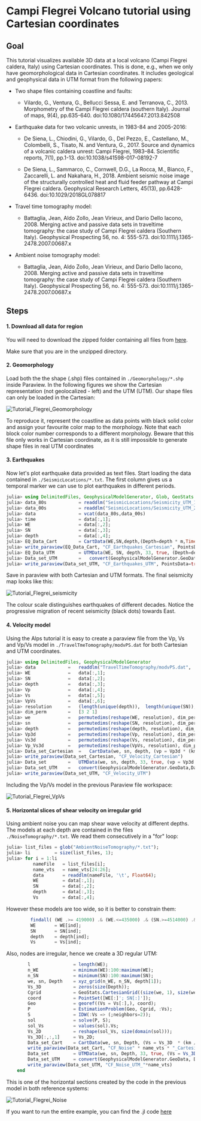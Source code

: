 # Campi Flegrei Volcano tutorial using Cartesian coordinates

## Goal

This tutorial visualizes available 3D data at a local volcano (Campi Flegrei caldera, Italy) using Cartesian coordinates. This is done, e.g., when we only have geomorphological data in Cartesian coordinates. It includes geological and geophysical data in UTM format from the following papers:

- Two shape files containing coastline and faults:
    - Vilardo, G., Ventura, G., Bellucci Sessa, E. and Terranova, C., 2013. Morphometry of the Campi Flegrei caldera (southern Italy). Journal of maps, 9(4), pp.635-640. doi:10.1080/17445647.2013.842508

- Earthquake data for two volcanic unrests, in 1983-84 and 2005-2016:
    - De Siena, L., Chiodini, G., Vilardo, G., Del Pezzo, E., Castellano, M., Colombelli, S., Tisato, N. and Ventura, G., 2017. Source and dynamics of a volcanic caldera unrest: Campi Flegrei, 1983–84. Scientific reports, 7(1), pp.1-13. doi:10.1038/s41598-017-08192-7

    - De Siena, L., Sammarco, C., Cornwell, D.G., La Rocca, M., Bianco, F., Zaccarelli, L. and Nakahara, H., 2018. Ambient seismic noise image of the structurally controlled heat and fluid feeder pathway at Campi Flegrei caldera. Geophysical Research Letters, 45(13), pp.6428-6436. doi:10.1029/2018GL078817

- Travel time tomography model:
    - Battaglia, Jean, Aldo Zollo, Jean Virieux, and Dario Dello Iacono, 2008. Merging active and passive data sets in traveltime tomography: the case study of Campi Flegrei caldera (Southern Italy). Geophysical Prospecting 56, no. 4: 555-573.  doi:10.1111/j.1365-2478.2007.00687.x

- Ambient noise tomography model:
    - Battaglia, Jean, Aldo Zollo, Jean Virieux, and Dario Dello Iacono, 2008. Merging active and passive data sets in traveltime tomography: the case study of Campi Flegrei caldera (Southern Italy). Geophysical Prospecting 56, no. 4: 555-573.  doi:10.1111/j.1365-2478.2007.00687.x


## Steps

#### 1. Download all data for region

You will need to download the zipped folder containing all files from [here](https://seafile.rlp.net/f/ff2c8424274c4d56b1f7/).

Make sure that you are in the unzipped directory.

#### 2. Geomorphology

Load both the the shape (.shp) files contained in `./Geomorphology/*.shp` inside Paraview. In the following figures we show the Cartesian representation (not geolocalized - left) and the UTM (UTM). Our shape files can only be loaded in the Cartesian:

![Tutorial_Flegrei_Geomorphology](../assets/img/Flegrei_Geomorphology.png)

To reproduce it, represent the coastline as data points with black solid color and assign your favourite color map to the morphology. Note that each block color number corresponds to a different morphology. Beware that this file only works in Cartesian coordinate, as it is still impossible to generate shape files in real UTM coordinates

#### 3. Earthquakes

Now let's plot earthquake data provided as text files. Start loading the data contained in `./SeismicLocations/*.txt`.
The first column gives us a temporal marker we can use to plot earthquakes in different periods.

```julia
julia> using DelimitedFiles, GeophysicalModelGenerator, Glob, GeoStats
julia> data_80s            = readdlm("SeismicLocations/Seismicity_UTM_1983_1984.txt", '\t', skipstart=0, header=false);
julia> data_00s            = readdlm("SeismicLocations/Seismicity_UTM_2005_2016.txt", ' ', skipstart=0, header=false);
julia> data                = vcat(data_80s,data_00s)        
julia> time                = data[:,1];
julia> WE                  = data[:,2];
julia> SN                  = data[:,3];
julia> depth               = data[:,4];
julia> EQ_Data_Cart        = CartData(WE,SN,depth,(Depth=depth * m,Time=time * yr,));
julia> write_paraview(EQ_Data_Cart, "CF_Earthquakes_Cartesian", PointsData=true)
julia> EQ_Data_UTM         = UTMData(WE, SN, depth, 33, true, (Depth=depth * m,Time=time * yr,));
julia> Data_set_UTM        =   convert(GeophysicalModelGenerator.GeoData,EQ_Data_UTM)
julia> write_paraview(Data_set_UTM, "CF_Earthquakes_UTM", PointsData=true)
```
Save in paraview with both Cartesian and UTM formats. The final seismicity map looks like this:

![Tutorial_Flegrei_seismicity](../assets/img/Flegrei_Seismicity.png)

The colour scale distinguishes earthquakes of different decades. Notice the progressive migration of recent seismicity (black dots) towards East.

#### 4. Velocity model

Using the Alps tutorial it is easy to create a paraview file from the Vp, Vs and Vp/Vs model in `./TravelTmeTomography/modvPS.dat` for both Cartesian and UTM coordinates.

```julia
julia> using DelimitedFiles, GeophysicalModelGenerator
julia> data            =   readdlm("TravelTimeTomography/modvPS.dat", '\t', Float64, skipstart=0, header=false);
julia> WE              =   data[:,1];
julia> SN              =   data[:,2];
julia> depth           =   data[:,3];
julia> Vp              =   data[:,4];
julia> Vs              =   data[:,5];
julia> VpVs            =   data[:,6];
julia> resolution      =   (length(unique(depth)),  length(unique(SN)), length(unique(WE)))
julia> dim_perm        =   [3 2 1]
julia> we              =   permutedims(reshape(WE, resolution), dim_perm);
julia> sn              =   permutedims(reshape(SN, resolution), dim_perm);
julia> depth           =   permutedims(reshape(depth, resolution), dim_perm);
julia> Vp3d            =   permutedims(reshape(Vp, resolution), dim_perm);
julia> Vs3d            =   permutedims(reshape(Vs, resolution), dim_perm);
julia> Vp_Vs3d         =   permutedims(reshape(VpVs, resolution), dim_perm);
julia> Data_set_Cartesian  =   CartData(we, sn, depth, (vp = Vp3d * (km / s), vs = Vs3d * (km / s), vpvs = Vp_Vs3d,))
julia> write_paraview(Data_set_Cartesian, "CF_Velocity_Cartesian")
julia> Data_set        =   UTMData(we, sn, depth, 33, true, (vp = Vp3d * (km / s), vs = Vs3d * (km / s), vpvs = Vp_Vs3d,))
julia> Data_set_UTM    =   convert(GeophysicalModelGenerator.GeoData,Data_set)
julia> write_paraview(Data_set_UTM, "CF_Velocity_UTM")
```
Including the Vp/Vs model in the previous Paraview file workspace:

![Tutorial_Flegrei_VpVs](../assets/img/Flegrei_VpVs.png)

#### 5. Horizontal slices of shear velocity on irregular grid

Using ambient noise you can map shear wave velocity at different depths. The models at each depth are contained in the files `./NoiseTomography/*.txt`. We read them consecutively in a "for" loop:

```julia
julia> list_files = glob("AmbientNoiseTomography/*.txt");
julia> li         = size(list_files, 1);
julia> for i = 1:li
          nameFile   = list_files[i];
          name_vts   = name_vts[24:26];
          data       = readdlm(nameFile, '\t', Float64);
          WE         = data[:,1];
          SN         = data[:,2];
          depth      = data[:,3];
          Vs         = data[:,4];
```
However these models are too wide, so it is better to constrain them:

```julia
         findall( (WE .>= 419000) .& (WE.<=435000) .& (SN.>=4514000) .& (SN.<=4528000) );
         WE       = WE[ind];
         SN       = SN[ind];
         depth    = depth[ind];
         Vs       = Vs[ind];
```
Also, nodes are irregular, hence we create a 3D regular UTM:

```julia
        l                = length(WE);
        n_WE             = minimum(WE):100:maximum(WE);
        n_SN             = minimum(SN):100:maximum(SN);
        we, sn, Depth    = xyz_grid(n_WE, n_SN, depth[1]);
        Vs_3D            = zeros(size(Depth));
        Cgrid            = GeoStats.CartesianGrid((size(we, 1), size(we, 2)), (minimum(we), minimum(sn)), (we[2,2,1] - we[1,1,1], sn[2,2,1] - sn[1,1,1]))
        coord            = PointSet([WE[:]'; SN[:]']);
        Geo              = georef((Vs = Vs[:],), coord);
        P                = EstimationProblem(Geo, Cgrid, :Vs);
        S                = IDW(:Vs => (;neighbors=2));
        sol              = solve(P, S);
        sol_Vs           = values(sol).Vs;
        Vs_2D            = reshape(sol_Vs, size(domain(sol)));
        Vs_3D[:,:,1]     = Vs_2D;
        Data_set_Cart    = CartData(we, sn, Depth, (Vs = Vs_3D  * (km / s),))
        write_paraview(Data_set_Cart, "CF_Noise" * name_vts * "_Cartesian")
        Data_set         = UTMData(we, sn, Depth, 33, true, (Vs = Vs_3D*(km / s),));
        Data_set_UTM     = convert(GeophysicalModelGenerator.GeoData, Data_set);
        write_paraview(Data_set_UTM, "CF_Noise_UTM_"*name_vts)
    end
```
This is one of the horizontal sections created by the code in the previous model in both reference systems:

![Tutorial_Flegrei_Noise](../assets/img/Flegrei_Noise.png)

If you want to run the entire example, you can find the .jl code [here](https://github.com/JuliaGeodynamics/GeophysicalModelGenerator.jl/blob/main/tutorial/Tutorial_Flegrei.jl)